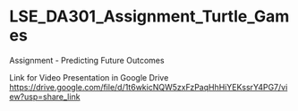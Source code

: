 # LSE_DA301_Assignment_Turtle_Games
Assignment - Predicting Future Outcomes

Link for Video Presentation in Google Drive
https://drive.google.com/file/d/1t6wkicNQW5zxFzPaqHhHiYEKssrY4PG7/view?usp=share_link
